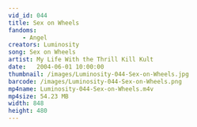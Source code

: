 ```yaml
---
vid_id: 044
title: Sex on Wheels
fandoms:
    - Angel
creators: Luminosity
song: Sex on Wheels
artist: My Life With the Thrill Kill Kult
date:   2004-06-01 10:00:00
thumbnail: /images/Luminosity-044-Sex-on-Wheels.jpg
barcode: /images/Luminosity-044-Sex-on-Wheels.png
mp4name: Luminosity-044-Sex-on-Wheels.m4v
mp4size: 54.23 MB
width: 848
height: 480
---
```



